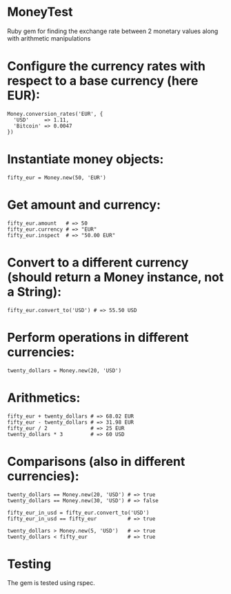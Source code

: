# MoneyTest
Ruby gem for finding the exchange rate between 2 monetary values along with arithmetic manipulations

# Configure the currency rates with respect to a base currency (here EUR):
 
```
Money.conversion_rates('EUR', {
  'USD'     => 1.11,
  'Bitcoin' => 0.0047
})
```
# Instantiate money objects:
 
```
fifty_eur = Money.new(50, 'EUR')
```
 
# Get amount and currency:
 
```
fifty_eur.amount   # => 50
fifty_eur.currency # => "EUR"
fifty_eur.inspect  # => "50.00 EUR"
```
 
# Convert to a different currency (should return a Money instance, not a String):
 
```
fifty_eur.convert_to('USD') # => 55.50 USD
```
 
# Perform operations in different currencies:
 
```
twenty_dollars = Money.new(20, 'USD')
```
 
# Arithmetics:
 
```
fifty_eur + twenty_dollars # => 68.02 EUR
fifty_eur - twenty_dollars # => 31.98 EUR
fifty_eur / 2              # => 25 EUR
twenty_dollars * 3         # => 60 USD
```
 
# Comparisons (also in different currencies):
 
```
twenty_dollars == Money.new(20, 'USD') # => true
twenty_dollars == Money.new(30, 'USD') # => false
 
fifty_eur_in_usd = fifty_eur.convert_to('USD')
fifty_eur_in_usd == fifty_eur          # => true
 
twenty_dollars > Money.new(5, 'USD')   # => true
twenty_dollars < fifty_eur             # => true
```

# Testing
The gem is tested using rspec.
